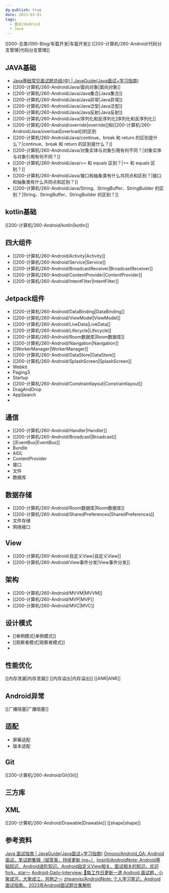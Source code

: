 ```yaml
---
dg-publish: true
date: 2023-03-01
tags:
  - 面试/Android
  - Java
---
```


[[000-总类/090-Blog/车载开发\|车载开发]]
[[200-计算机/260-Android/代码分支管理\|代码分支管理]]



## JAVA基础
- [Java基础常见面试题总结(中) | JavaGuide(Java面试+学习指南)](https://javaguide.cn/java/basis/java-basic-questions-02.html)
- [[200-计算机/260-Android/Java/面向对象\|面向对象]]
- [[200-计算机/260-Android/Java/Java集合\|Java集合]]
- [[200-计算机/260-Android/Java/Java异常\|Java异常]]
- [[200-计算机/260-Android/Java/Java泛型\|Java泛型]]
- [[200-计算机/260-Android/Java/Java反射\|Java反射]]
- [[200-计算机/260-Android/Java/序列化和反序列化\|序列化和反序列化]]
- [[200-计算机/260-Android/override\|override]]和[[200-计算机/260-Android/Java/overload\|overload]]的区别
- [[200-计算机/260-Android/Java/continue、break 和 return 的区别是什么？\|continue、break 和 return 的区别是什么？]]
- [[200-计算机/260-Android/Java/对象实体与对象引用有何不同？\|对象实体与对象引用有何不同？]]
- [[200-计算机/260-Android/Java/== 和 equals 区别？\|== 和 equals 区别？]]
- [[200-计算机/260-Android/Java/接口和抽象类有什么共同点和区别？\|接口和抽象类有什么共同点和区别？]]
- [[200-计算机/260-Android/Java/String、StringBuffer、StringBuilder 的区别？\|String、StringBuffer、StringBuilder 的区别？]]

## kotlin基础
[[200-计算机/260-Android/kotlin\|kotlin]]


## 四大组件
- [[200-计算机/260-Android/Activity\|Activity]]
- [[200-计算机/260-Android/Service\|Service]]
- [[200-计算机/260-Android/BroadcastReceiver\|BroadcastReceiver]]
- [[200-计算机/260-Android/ContentProvider\|ContentProvider]]
- [[200-计算机/260-Android/IntentFilter\|IntentFilter]]

## Jetpack组件
- [[200-计算机/260-Android/DataBinding\|DataBinding]]
- [[200-计算机/260-Android/ViewModel\|ViewModel]]
- [[200-计算机/260-Android/LiveData\|LiveData]]
- [[200-计算机/260-Android/Lifecycle\|Lifecycle]]
- [[200-计算机/260-Android/Room数据库\|Room数据库]]
- [[200-计算机/260-Android/Navigation\|Navigation]]
- [[WorkerManager\|WorkerManager]]
- [[200-计算机/260-Android/DataStore\|DataStore]]
- [[200-计算机/260-Android/SplashScreen\|SplashScreen]]
- Webkit
- Paging3
- Startup
- [[200-计算机/260-Android/Constraintlayout\|Constraintlayout]]
- DragAndDrop
- AppSearch
- 


## 通信
- [[200-计算机/260-Android/Handler\|Handler]]
- [[200-计算机/260-Android/Broadcast\|Broadcast]]
- [[EventBus\|EventBus]]
- Bundle
- AIDL
- ContentProvider
- 接口
- 文件
- 数据库

## 数据存储
- [[200-计算机/260-Android/Room数据库\|Room数据库]]
- [[200-计算机/260-Android/SharedPreferences\|SharedPreferences]]
- 文件存储
- 网络接口

## View
- [[200-计算机/260-Android/自定义View\|自定义View]]
- [[200-计算机/260-Android/View事件分发\|View事件分发]]

## 架构
- [[200-计算机/260-Android/MVVM\|MVVM]]
- [[200-计算机/260-Android/MVP\|MVP]]
- [[200-计算机/260-Android/MVC\|MVC]]

## 设计模式
- [[单例模式\|单例模式]]
- [[观察者模式\|观察者模式]]
- 

## 性能优化
[[内存泄漏\|内存泄漏]]
[[内存溢出\|内存溢出]]
[[ANR\|ANR]]


## Android异常
[[广播阻塞\|广播阻塞]]


## 适配
- 屏幕适配
- 版本适配

## Git
[[200-计算机/260-Android/Git\|Git]]

## 三方库

## XML
[[200-计算机/260-Android/Drawable\|Drawable]]
[[shape\|shape]]

## 参考资料
[Java 面试指南 | JavaGuide(Java面试+学习指南)](https://javaguide.cn/)
[Omooo/Android_QA: Android 面试、笔试题集锦（赋答案，持续更新 ing~）](https://github.com/Omooo/Android_QA)
[linsir6/AndroidNote: Android基础知识、Android进阶知识、Android自定义View相关、面试相关的知识，欢迎fork，star～](https://github.com/linsir6/AndroidNote)
[Android-Daily-Interview: :pushpin:每工作日更新一道 Android 面试题，小聚成河，大聚成江，共勉之～](https://github.com/Moosphan/Android-Daily-Interview)
[zhpanvip/AndroidNote: 个人学习笔记，Android面试指南。](https://github.com/zhpanvip/AndroidNote)
[2023年Android面试题合集解析](https://gitee.com/hu-laopi/NewDevBooks)